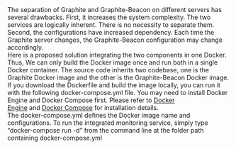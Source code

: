 <div>The separation of Graphite and Graphite-Beacon on different servers has several drawbacks. First, it increases the system complexity. The two services are logically inherent. There is no necessity to separate them. Second, the configurations have increased dependency. Each time the Graphite server changes, the Graphite-Beacon configuration may change accordingly.</div>
<div></div>
<div>Here is a proposed solution integrating the two components in one Docker. Thus, We can only build the Docker image once and run both in a single Docker container. The source code inherits two codebase, one is the Graphite Docker image and the other is the Graphite-Beacon Docker image.</div>
<div></div>
<div>If you download the Dockerfile and build the image locally, you can run it with the following docker-compose.yml file. You may need to install Docker Engine and Docker Compose first. Please refer to <a href="https://docs.docker.com/engine/installation/">Docker Engine</a> and <a href="https://docs.docker.com/compose/install/">Docker Compose</a> for installation details.</div>
<div></div>
<div>The docker-compose.yml defines the Docker image name and configurations. To run the integrated monitoring service, simply type “docker-compose run -d” from the command line at the folder path containing docker-compose.yml</div>
<div></div>
<div></div>
